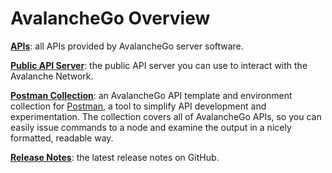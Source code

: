 # AvalancheGo Overview

[**APIs**](./apis/README.md): all APIs provided by AvalancheGo server software.

[**Public API Server**](public-api-server.md): the public API server you can use to
interact with the Avalanche Network.

[**Postman Collection**](postman-avalanche-collection.md): an AvalancheGo API template and environment
collection for [Postman](https://postman.com/), a tool to simplify API development and experimentation.
The collection covers all of AvalancheGo APIs, so you can easily issue commands to a node and examine
the output in a nicely formatted, readable way.

[**Release Notes**](https://github.com/ava-labs/avalanchego/releases): the latest release notes on GitHub.

